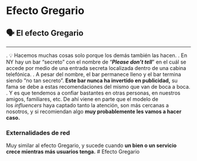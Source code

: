 # Efecto Gregario
## 🗣️ El efecto Gregario

---

. 💡 Hacemos muchas cosas solo porque los demás también las hacen. . En NY hay un bar “secreto” con el nombre de “_**Please don’t tell**_” en el cuál se accede por medio de una entrada secreta localizada dentro de una cabina telefónica. . A pesar del nombre, el bar permanece lleno y el bar termina siendo “no tan secreto”. **Este bar nunca ha invertido en publicidad,** su fama se debe a estas recomendaciones del mismo que van de boca a boca. . Y es que tendemos a confiar bastantes en otras personas, en nuestros amigos, familiares, etc. De ahí viene en parte que el modelo de los _influencers_ haya captado tanto la atención, son más cercanas a nosotros, y si recomiendan algo **muy probablemente les vamos a hacer caso.** 

### Externalidades de red

Muy similar al efecto Gregario, y sucede cuando **un bien o un servicio crece mientras más usuarios tenga.**   # Efecto Gregario
